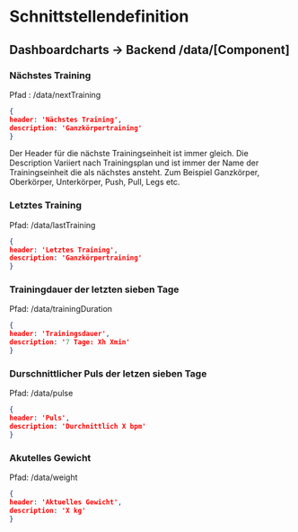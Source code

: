 # Schnittstellendefinition
## Dashboardcharts -> Backend /data/[Component]
### Nächstes Training
Pfad : /data/nextTraining
```json
{
header: 'Nächstes Training',
description: 'Ganzkörpertraining'
}
```
Der Header für die nächste Trainingseinheit ist immer gleich. Die Description Variiert nach Trainingsplan und ist immer der Name der Trainingseinheit die als nächstes ansteht. Zum Beispiel Ganzkörper, Oberkörper, Unterkörper, Push, Pull, Legs etc. 

### Letztes Training
Pfad: /data/lastTraining
```json
{
header: 'Letztes Training',
description: 'Ganzkörpertraining'
}
```
### Trainingdauer der letzten sieben Tage
Pfad: /data/trainingDuration
```json
{
header: 'Trainingsdauer',
description: '7 Tage: Xh Xmin'
}
```
### Durschnittlicher Puls der letzen sieben Tage
Pfad: /data/pulse
```json
{
header: 'Puls',
description: 'Durchnittlich X bpm'
}
````
### Akutelles Gewicht
Pfad: /data/weight 
```json
{
header: 'Aktuelles Gewicht',
description: 'X kg'
}
```